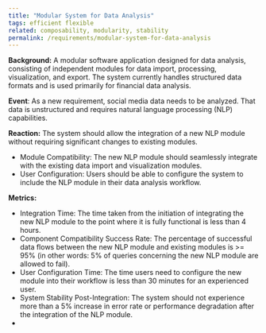 ```yaml
---
title: "Modular System for Data Analysis"
tags: efficient flexible
related: composability, modularity, stability
permalink: /requirements/modular-system-for-data-analysis
---
```


<div class="quality-requirement" markdown="1">

**Background:** A modular software application designed for data analysis, consisting of independent modules for data import, processing, visualization, and export.
    The system currently handles structured data formats and is used primarily for financial data analysis.

**Event**: As a new requirement, social media data needs to be analyzed. 
That data is unstructured and requires natural language processing (NLP) capabilities.

**Reaction:** The system should allow the integration of a new NLP module without requiring significant changes to existing modules.

* Module Compatibility: The new NLP module should seamlessly integrate with the existing data import and visualization modules.
* User Configuration: Users should be able to configure the system to include the NLP module in their data analysis workflow.

**Metrics:**

* Integration Time: The time taken from the initiation of integrating the new NLP module to the point where it is fully functional is less than 4 hours.
* Component Compatibility Success Rate: The percentage of successful data flows between the new NLP module and existing modules is >= 95% (in other words: 5% of queries concerning the new NLP module are allowed to fail).
* User Configuration Time: The time users need to configure the new module into their workflow is less than 30 minutes for an experienced user.
* System Stability Post-Integration: The system should not experience more than a 5% increase in error rate or performance degradation after the integration of the NLP module.
* 
</div><br>



